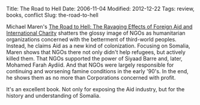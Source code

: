 Title: The Road to Hell
Date: 2006-11-04
Modified: 2012-12-22
Tags: review, books, conflict
Slug: the-road-to-hell

Michael Maren's <a href="http://www.amazon.com/Road-Hell-Ravaging-Effects-International/dp/0743227867/sr=1-1/qid=1162668291/ref=pd_bbs_sr_1/103-3983907-1016609?ie=UTF8&s=books" >The Road to Hell: The Ravaging Effects of Foreign Aid and International Charity</a> shatters the glossy image of NGOs as humanitarian organizations concerned with the betterment of third-world peoples. Instead, he claims Aid as a new kind of colonization. Focusing on Somalia, Maren shows that NGOs there not only didn't help refugees, but actively killed them. That NGOs supported the power of Siyaad Barre and, later, Mohamed Farah Aydiid. And that NGOs were largely responsible for continuing and worsening famine conditions in the early '90's. In the end, he shows them as no more than Corporations concerned with profit.

It's an excellent book. Not only for exposing the Aid industry, but for the history and understanding of Somalia.
